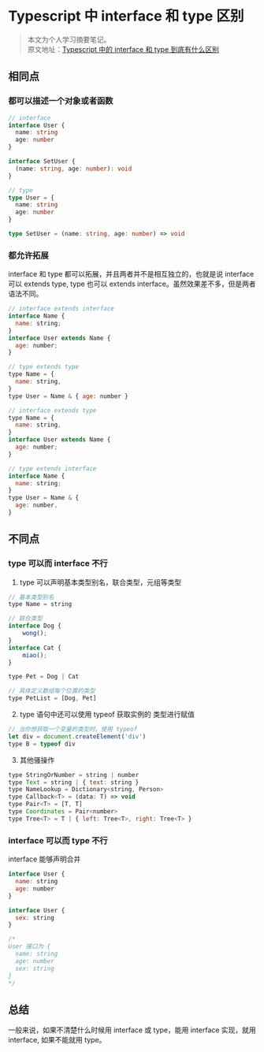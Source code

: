 # Typescript 中 interface 和 type 区别

> 本文为个人学习摘要笔记。  
> 原文地址：[Typescript 中的 interface 和 type 到底有什么区别](https://juejin.cn/post/6844903749501059085)

## 相同点

### 都可以描述一个对象或者函数

```typescript
// interface
interface User {
  name: string
  age: number
}

interface SetUser {
  (name: string, age: number): void
}

// type
type User = {
  name: string
  age: number
}

type SetUser = (name: string, age: number) => void
```

### 都允许拓展

interface 和 type 都可以拓展，并且两者并不是相互独立的，也就是说 interface 可以 extends type, type 也可以 extends interface。虽然效果差不多，但是两者语法不同。

```js
// interface extends interface
interface Name {
  name: string;
}
interface User extends Name {
  age: number;
}

// type extends type
type Name = {
  name: string,
}
type User = Name & { age: number }

// interface extends type
type Name = {
  name: string,
}
interface User extends Name {
  age: number;
}

// type extends interface
interface Name {
  name: string;
}
type User = Name & {
  age: number,
}
```

## 不同点

### type 可以而 interface 不行

1. type 可以声明基本类型别名，联合类型，元组等类型

```js
// 基本类型别名
type Name = string

// 联合类型
interface Dog {
    wong();
}
interface Cat {
    miao();
}

type Pet = Dog | Cat

// 具体定义数组每个位置的类型
type PetList = [Dog, Pet]
```

2. type 语句中还可以使用 typeof 获取实例的 类型进行赋值

```js
// 当你想获取一个变量的类型时，使用 typeof
let div = document.createElement('div')
type B = typeof div
```

3. 其他骚操作

```js
type StringOrNumber = string | number
type Text = string | { text: string }
type NameLookup = Dictionary<string, Person>
type Callback<T> = (data: T) => void
type Pair<T> = [T, T]
type Coordinates = Pair<number>
type Tree<T> = T | { left: Tree<T>, right: Tree<T> }
```

### interface 可以而 type 不行

interface 能够声明合并

```js
interface User {
  name: string
  age: number
}

interface User {
  sex: string
}

/*
User 接口为 {
  name: string
  age: number
  sex: string
}
*/
```

## 总结

一般来说，如果不清楚什么时候用 interface 或 type，能用 interface 实现，就用 interface, 如果不能就用 type。
